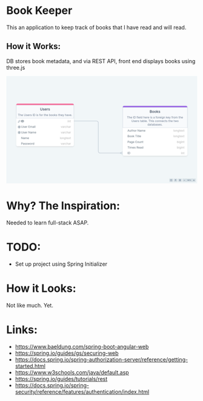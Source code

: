 # Book Keeper
This an application to keep track of books that I have read and will read. 

## How it Works: 
DB stores book metadata, and via REST API, front end displays books using three.js

![Image of the DB Schema](assets/db_schema.png)

# Why? The Inspiration: 
Needed to learn full-stack ASAP.

# TODO: 
- Set up project using Spring Initializer

# How it Looks: 
Not like much. Yet. 

# Links: 
- https://www.baeldung.com/spring-boot-angular-web 
- https://spring.io/guides/gs/securing-web 
- https://docs.spring.io/spring-authorization-server/reference/getting-started.html 
- https://www.w3schools.com/java/default.asp 
- https://spring.io/guides/tutorials/rest
- https://docs.spring.io/spring-security/reference/features/authentication/index.html
